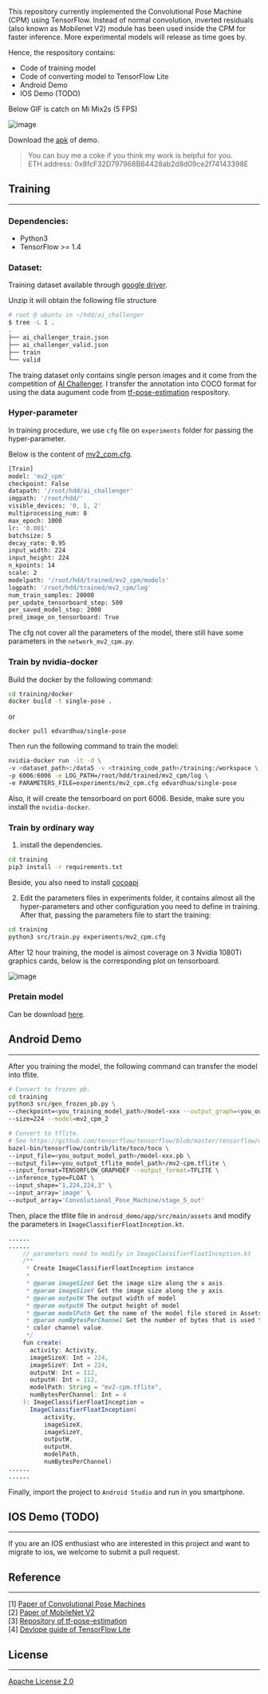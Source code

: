 This repository currently implemented the Convolutional Pose Machine (CPM) using TensorFlow. Instead of normal convolution, inverted residuals (also known as Mobilenet V2) module has been used inside the CPM for faster inference. More experimental models will release as time goes by.

Hence, the respository contains:

* Code of training model
* Code of converting model to TensorFlow Lite
* Android Demo
* IOS Demo (TODO)

Below GIF is catch on Mi Mix2s (5 FPS)

![image](https://github.com/edvardHua/PoseEstimationForMobile/raw/master/images/demo.gif)

Download the [apk](https://github.com/edvardHua/PoseEstimationForMobile/blob/master/release/PoseEstimationDemo.apk) of demo.

> You can buy me a coke if you think my work is helpful for you. <br>
> ETH address: 0x8fcF32D797968B64428ab2d8d09ce2f74143398E


## Training

***

### Dependencies:

* Python3
* TensorFlow >= 1.4

### Dataset:

Training dataset available through [google driver](https://drive.google.com/open?id=1zahjQWhuKIYWRRI2ZlHzn65Ug_jIiC4l).

Unzip it will obtain the following file structure

```bash
# root @ ubuntu in ~/hdd/ai_challenger
$ tree -L 1 .
.
├── ai_challenger_train.json
├── ai_challenger_valid.json
├── train
└── valid
```

The traing dataset only contains single person images and it come from the competition of [AI Challenger](https://challenger.ai/datasets/keypoint). I transfer the annotation into COCO format for using the data augument code from [tf-pose-estimation](https://github.com/ildoonet/tf-pose-estimation) respository.

### Hyper-parameter

In training procedure, we use `cfg` file on `experiments` folder for passing the hyper-parameter.

Below is the content of [mv2_cpm.cfg](https://github.com/edvardHua/PoseEstimationForMobile/blob/master/training/experiments/mv2_cpm.cfg).

```bash
[Train]
model: 'mv2_cpm'
checkpoint: False
datapath: '/root/hdd/ai_challenger'
imgpath: '/root/hdd/'
visible_devices: '0, 1, 2'
multiprocessing_num: 8
max_epoch: 1000
lr: '0.001'
batchsize: 5
decay_rate: 0.95
input_width: 224
input_height: 224
n_kpoints: 14
scale: 2
modelpath: '/root/hdd/trained/mv2_cpm/models'
logpath: '/root/hdd/trained/mv2_cpm/log'
num_train_samples: 20000
per_update_tensorboard_step: 500
per_saved_model_step: 2000
pred_image_on_tensorboard: True
```

The cfg not cover all the parameters of the model, there still have some parameters in the `network_mv2_cpm.py`.

### Train by nvidia-docker

Build the docker by the following command:

```bash
cd training/docker
docker build -t single-pose .
```
or

```
docker pull edvardhua/single-pose
```

Then run the following command to train the model:

```bash
nvidia-docker run -it -d \
-v <dataset_path>:/data5 -v <training_code_path>/training:/workspace \
-p 6006:6006 -e LOG_PATH=/root/hdd/trained/mv2_cpm/log \
-e PARAMETERS_FILE=experiments/mv2_cpm.cfg edvardhua/single-pose
```

Also, it will create the tensorboard on port 6006. Beside, make sure you install the `nvidia-docker`.

### Train by ordinary way

1. install the dependencies.

```bash
cd training
pip3 install -r requirements.txt
```

Beside, you also need to install [cocoapi](https://github.com/cocodataset/cocoapi)

2. Edit the parameters files in experiments folder, it contains almost all the hyper-parameters and other configuration you need to define in training. After that, passing the parameters file to start the training:

```bash
cd training
python3 src/train.py experiments/mv2_cpm.cfg
```

After 12 hour training, the model is almost coverage on 3 Nvidia 1080Ti graphics cards, below is the corresponding plot on tensorboard.

![image](https://github.com/edvardHua/PoseEstimationForMobile/raw/master/images/loss_lastlayer_heat.png)

### Pretain model

Can be download [here](https://github.com/edvardHua/PoseEstimationForMobile/blob/master/android_demo/app/src/main/assets/mv2-cpm-224.tflite).


## Android Demo

***

After you training the model, the following command can transfer the model into tflite.

```bash
# Convert to frozen pb.
cd training
python3 src/gen_frozen_pb.py \
--checkpoint=<you_training_model_path>/model-xxx --output_graph=<you_output_model_path>/model-xxx.pb \
--size=224 --model=mv2_cpm_2

# Convert to tflite.
# See https://github.com/tensorflow/tensorflow/blob/master/tensorflow/docs_src/mobile/tflite/devguide.md for more information.
bazel-bin/tensorflow/contrib/lite/toco/toco \
--input_file=<you_output_model_path>/model-xxx.pb \
--output_file=<you_output_tflite_model_path>/mv2-cpm.tflite \
--input_format=TENSORFLOW_GRAPHDEF --output_format=TFLITE \
--inference_type=FLOAT \
--input_shape="1,224,224,3" \
--input_array='image' \
--output_array='Convolutional_Pose_Machine/stage_5_out'
```

Then, place the tflite file in `android_demo/app/src/main/assets` and modify the parameters in `ImageClassifierFloatInception.kt`.

```java
......
......
    // parameters need to modify in ImageClassifierFloatInception.kt
    /**
     * Create ImageClassifierFloatInception instance
     *
     * @param imageSizeX Get the image size along the x axis.
     * @param imageSizeY Get the image size along the y axis.
     * @param outputW The output width of model
     * @param outputH The output height of model
     * @param modelPath Get the name of the model file stored in Assets.
     * @param numBytesPerChannel Get the number of bytes that is used to store a single
     * color channel value.
     */
    fun create(
      activity: Activity,
      imageSizeX: Int = 224,
      imageSizeY: Int = 224,
      outputW: Int = 112,
      outputH: Int = 112,
      modelPath: String = "mv2-cpm.tflite",
      numBytesPerChannel: Int = 4
    ): ImageClassifierFloatInception =
      ImageClassifierFloatInception(
          activity,
          imageSizeX,
          imageSizeY,
          outputW,
          outputH,
          modelPath,
          numBytesPerChannel)
......
......
```

Finally, import the project to `Android Studio` and run in you smartphone.

## IOS Demo (TODO) 

***

If you are an IOS enthusiast who are interested in this project and want to migrate to ios, we welcome to submit a pull request.

## Reference

***

[1] [Paper of Convolutional Pose Machines](https://arxiv.org/abs/1602.00134) <br>
[2] [Paper of MobileNet V2](https://arxiv.org/pdf/1801.04381.pdf) <br>
[3] [Repository of tf-pose-estimation](https://github.com/ildoonet/tf-pose-estimation) <br>
[4] [Devlope guide of TensorFlow Lite](https://github.com/tensorflow/tensorflow/tree/master/tensorflow/docs_src/mobile/tflite)


## License

***

[Apache License 2.0](https://github.com/edvardHua/PoseEstimationForMobile/blob/master/LICENSE)
